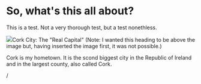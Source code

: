 # So, what's this all about?

This is a test. Not a very thorough test, but a test nonethless.

![](/img/cork_city.png)Cork City: The "Real Capital" (Note: I wanted this heading to be above the image but, having inserted the image first, it was not possible.)

Cork is my hometown. It is the scond biggest city in the Republic of Ireland and in the largest county, also called Cork.

/
